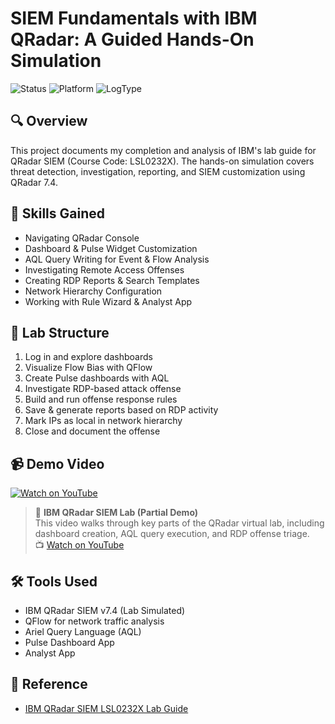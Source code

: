 # SIEM Fundamentals with IBM QRadar: A Guided Hands-On Simulation

![Status](https://img.shields.io/badge/status-completed-green)
![Platform](https://img.shields.io/badge/platform-IBM%20QRadar-blue)
![LogType](https://img.shields.io/badge/logs-SIM%20%7C%20Flow%20%7C%20Offense%20Analysis-yellow)

## 🔍 Overview
This project documents my completion and analysis of IBM's lab guide for QRadar SIEM (Course Code: LSL0232X). The hands-on simulation covers threat detection, investigation, reporting, and SIEM customization using QRadar 7.4.

## 🧠 Skills Gained
- Navigating QRadar Console
- Dashboard & Pulse Widget Customization
- AQL Query Writing for Event & Flow Analysis
- Investigating Remote Access Offenses
- Creating RDP Reports & Search Templates
- Network Hierarchy Configuration
- Working with Rule Wizard & Analyst App

## 🧪 Lab Structure
1. Log in and explore dashboards
2. Visualize Flow Bias with QFlow
3. Create Pulse dashboards with AQL
4. Investigate RDP-based attack offense
5. Build and run offense response rules
6. Save & generate reports based on RDP activity
7. Mark IPs as local in network hierarchy
8. Close and document the offense
   
## 📹 Demo Video

[![Watch on YouTube](https://img.youtube.com/vi/ZwjI13F3Wos/hqdefault.jpg)](https://youtu.be/ZwjI13F3Wos)

> 🎥 **IBM QRadar SIEM Lab (Partial Demo)**  
> This video walks through key parts of the QRadar virtual lab, including dashboard creation, AQL query execution, and RDP offense triage.  
> 📺 [Watch on YouTube](https://youtu.be/ZwjI13F3Wos)

## 🛠️ Tools Used
- IBM QRadar SIEM v7.4 (Lab Simulated)
- QFlow for network traffic analysis
- Ariel Query Language (AQL)
- Pulse Dashboard App
- Analyst App

## 📘 Reference
- [IBM QRadar SIEM LSL0232X Lab Guide](#)


